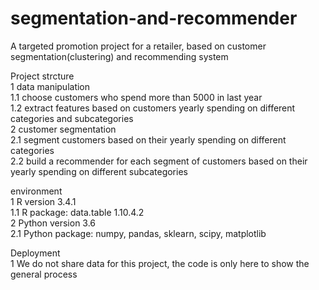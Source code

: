 # segmentation-and-recommender
A targeted promotion project for a retailer, based on customer segmentation(clustering) and recommending system
  
Project strcture  
  1 data manipulation  
    1.1 choose customers who spend more than 5000 in last year  
    1.2 extract features based on customers yearly spending on different categories and subcategories  
  2 customer segmentation  
    2.1 segment customers based on their yearly spending on different categories  
    2.2 build a recommender for each segment of customers based on their yearly spending on different subcategories  
  
environment  
  1 R version 3.4.1  
    1.1 R package: data.table 1.10.4.2  
  2 Python version 3.6  
    2.1 Python package: numpy, pandas, sklearn, scipy, matplotlib  
  
Deployment  
  1 We do not share data for this project, the code is only here to show the general process  

